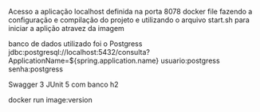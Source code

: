 Acesso a aplicação localhost definida na porta 8078
docker file fazendo a configuração e compilação do projeto e utilizando o arquivo start.sh para iniciar a aplição atravez da imagem

banco de dados utilizado foi  o Postgress
jdbc:postgresql://localhost:5432/consulta?ApplicationName=${spring.application.name}
usuario:postgress
senha:postgress

Swagger 3
JUnit 5 com banco h2

docker run image:version



